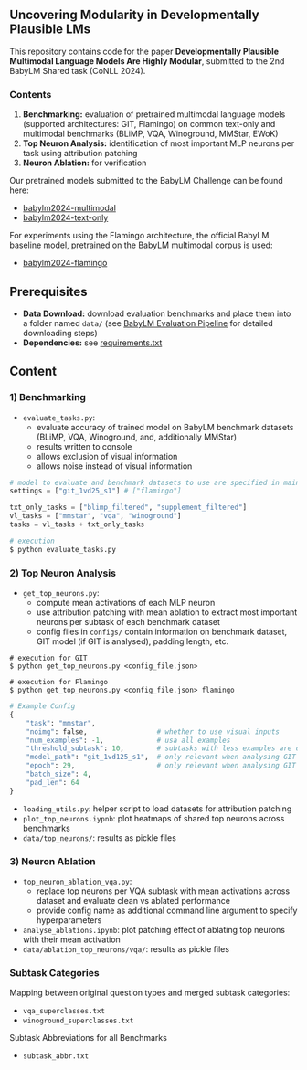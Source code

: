 ## Uncovering Modularity in Developmentally Plausible LMs
This repository contains code for the paper **Developmentally Plausible Multimodal Language Models Are Highly Modular**, submitted to the 2nd BabyLM Shared task (CoNLL 2024).

### Contents
1) **Benchmarking:** evaluation of pretrained multimodal language models (supported architectures: GIT, Flamingo) on common text-only and multimodal benchmarks (BLiMP, VQA, Winoground, MMStar, EWoK)
2) **Top Neuron Analysis:** identification of most important MLP neurons per task using attribution patching
3) **Neuron Ablation:** for verification

Our pretrained models submitted to the BabyLM Challenge can be found here:

- [babylm2024-multimodal](https://huggingface.co/AlinaKl/babylm2024-git-vision)
- [babylm2024-text-only](https://huggingface.co/AlinaKl/babylm2024-git-txt)

For experiments using the Flamingo architecture, the official BabyLM baseline model, pretrained on the BabyLM multimodal corpus is used:

- [babylm2024-flamingo](https://huggingface.co/babylm/flamingo-2024)


## Prerequisites
- **Data Download:** download evaluation benchmarks and place them into a folder named ``data/`` (see [BabyLM Evaluation Pipeline](https://github.com/babylm/evaluation-pipeline-2024) for detailed downloading steps)
- **Dependencies:** see [requirements.txt](requirements.txt)

## Content

### 1) Benchmarking
- `evaluate_tasks.py`: 
    - evaluate accuracy of trained model on BabyLM benchmark datasets (BLiMP, VQA, Winoground, and, additionally MMStar) 
    - results written to console
    - allows exclusion of visual information
    - allows noise instead of visual information 

```python
# model to evaluate and benchmark datasets to use are specified in main method
settings = ["git_1vd25_s1"] # ["flamingo"]

txt_only_tasks = ["blimp_filtered", "supplement_filtered"]
vl_tasks = ["mmstar", "vqa", "winoground"]
tasks = vl_tasks + txt_only_tasks
```
```bash
# execution
$ python evaluate_tasks.py
```

### 2) Top Neuron Analysis
- `get_top_neurons.py`: 
    - compute mean activations of each MLP neuron
    - use attribution patching with mean ablation to extract most important neurons per subtask of each benchmark dataset
    - config files in ``configs/`` contain information on benchmark dataset, GIT model (if GIT is analysed), padding length, etc.

```shell
# execution for GIT
$ python get_top_neurons.py <config_file.json>

# execution for Flamingo
$ python get_top_neurons.py <config_file.json> flamingo
```

```python
# Example Config
{
    "task": "mmstar",
    "noimg": false,                 # whether to use visual inputs
    "num_examples": -1,             # usa all examples
    "threshold_subtask": 10,        # subtasks with less examples are discarded
    "model_path": "git_1vd125_s1",  # only relevant when analysing GIT
    "epoch": 29,                    # only relevant when analysing GIT
    "batch_size": 4,
    "pad_len": 64
}
```

- `loading_utils.py`: helper script to load datasets for attribution patching
- `plot_top_neurons.iypnb`: plot heatmaps of shared top neurons across benchmarks
- `data/top_neurons/`: results as pickle files

### 3) Neuron Ablation
- `top_neuron_ablation_vqa.py`: 
    - replace top neurons per VQA subtask with mean activations across dataset and evaluate clean vs ablated performance
    - provide config name as additional command line argument to specify hyperparameters
- `analyse_ablations.ipynb`: plot patching effect of ablating top neurons with their mean activation
- `data/ablation_top_neurons/vqa/`: results as pickle files

### Subtask Categories
Mapping between original question types and merged subtask categories:

- `vqa_superclasses.txt`
- `winoground_superclasses.txt`

Subtask Abbreviations for all Benchmarks

- `subtask_abbr.txt`
